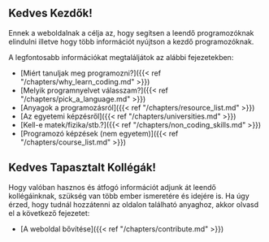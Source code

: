 Kedves Kezdők!
---

Ennek a weboldalnak a célja az, hogy segítsen a leendő programozóknak elindulni illetve hogy több információt nyújtson a kezdő programozóknak.

A legfontosabb információkat megtaláljátok az alábbi fejezetekben:


- [Miért tanuljak meg programozni?]({{< ref "/chapters/why_learn_coding.md" >}})
- [Melyik programnyelvet válasszam?]({{< ref "/chapters/pick_a_language.md" >}})
- [Anyagok a programozásról]({{< ref "/chapters/resource_list.md" >}})
- [Az egyetemi képzésről]({{< ref "/chapters/universities.md" >}})
- [Kell-e matek/fizika/stb.?]({{< ref "/chapters/non_coding_skills.md" >}})
- [Programozó képzések (nem egyetem)]({{< ref "/chapters/course_list.md" >}})


Kedves Tapasztalt Kollégák!
---

Hogy valóban hasznos és átfogó információt adjunk át leendő kollégáinknak, szükség van több ember ismeretére és idejére is. Ha úgy érzed, hogy tudnál hozzátenni az oldalon található anyaghoz, akkor olvasd el a következő fejezetet:

- [A weboldal bővítése]({{< ref "/chapters/contribute.md" >}})
